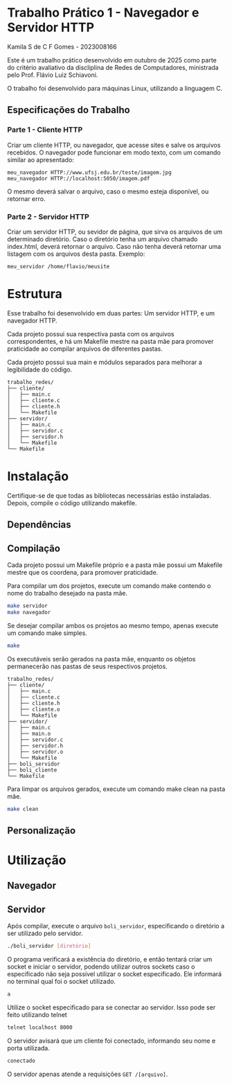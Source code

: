 # Trabalho Prático 1 - Navegador e Servidor HTTP
Kamila S de C F Gomes - 2023008166

Este é um trabalho prático desenvolvido em outubro de 2025 como parte do critério avaliativo da discliplina de Redes de Computadores, ministrada pelo Prof. Flávio Luiz Schiavoni.

O trabalho foi desenvolvido para máquinas Linux, utilizando a linguagem C.

## Especificações do Trabalho
### Parte 1 - Cliente HTTP

Criar um cliente HTTP, ou navegador, que acesse sites e salve os arquivos recebidos. O navegador pode funcionar em modo texto, com um comando similar ao apresentado:

```
meu_navegador HTTP://www.ufsj.edu.br/teste/imagem.jpg
meu_navegador HTTP://localhost:5050/imagem.pdf
```

O mesmo deverá salvar o arquivo, caso o mesmo esteja disponível, ou retornar erro.

### Parte 2 - Servidor HTTP

Criar um servidor HTTP, ou sevidor de página, que sirva os arquivos de um determinado diretório. Caso o diretório tenha um arquivo chamado index.html, deverá retornar o arquivo. Caso não tenha deverá retornar uma listagem com os arquivos desta pasta. Exemplo:

```
meu_servidor /home/flavio/meusite
```

# Estrutura
Esse trabalho foi desenvolvido em duas partes: Um servidor HTTP, e um navegador HTTP.

Cada projeto possui sua respectiva pasta com os arquivos correspondentes, e há um Makefile mestre na pasta mãe para promover praticidade ao compilar arquivos de diferentes pastas.

Cada projeto possui sua main e módulos separados para melhorar a legibilidade do código.

```
trabalho_redes/
├── cliente/
│   ├── main.c
│   ├── cliente.c
│   ├── cliente.h
│   └── Makefile
├── servidor/
│   ├── main.c
│   ├── servidor.c
│   ├── servidor.h
│   └── Makefile
└── Makefile
```

# Instalação

Certifique-se de que todas as bibliotecas necessárias estão instaladas.
Depois, compile o código utilizando makefile.

## Dependências

## Compilação

Cada projeto possui um Makefile próprio e a pasta mãe possui um Makefile mestre que os coordena, para promover praticidade.

Para compilar um dos projetos, execute um comando make contendo o nome do trabalho desejado na pasta mãe.

``` bash
make servidor
make navegador
```

Se desejar compilar ambos os projetos ao mesmo tempo, apenas execute um comando make simples.

``` bash
make
```

Os executáveis serão gerados na pasta mãe, enquanto os objetos permanecerão nas pastas de seus respectivos projetos.

```
trabalho_redes/
├── cliente/
│   ├── main.c
│   ├── cliente.c
│   ├── cliente.h
│   ├── cliente.o
│   └── Makefile
├── servidor/
│   ├── main.c
│   ├── main.o
│   ├── servidor.c
│   ├── servidor.h
│   ├── servidor.o
│   └── Makefile
├── boli_servidor
├── boli_cliente
└── Makefile
```

Para limpar os arquivos gerados, execute um comando make clean na pasta mãe.

``` bash
make clean
```

## Personalização


# Utilização

## Navegador

## Servidor
Após compilar, execute o arquivo ```boli_servidor```, especificando o diretório a ser utilizado pelo servidor.

``` bash
./boli_servidor [diretório]
```

O programa verificará a existência do diretório, e então tentará criar um socket e iniciar o servidor, podendo utilizar outros sockets caso o especificado não seja possível utilizar o socket especificado. Ele informará no terminal qual foi o socket utilizado.

``` bash
a
```

Utilize o socket especificado para se conectar ao servidor. Isso pode ser feito utilizando telnet

``` bash
telnet localhost 8000
```

O servidor avisará que um cliente foi conectado, informando seu nome e porta utilizada.

``` bash
conectado
```

O servidor apenas atende a requisições ```GET /[arquivo]```.
